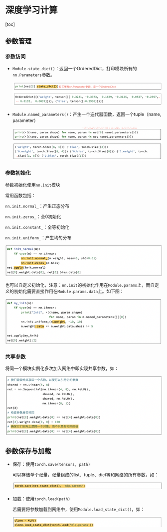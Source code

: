 # 深度学习计算

[toc]

## 参数管理

### 参数访问

- `Module.state_dict()`：返回一个OrderedDict，打印模块所有的`nn.Parameters`参数。

  ![image-20220617111936445](../img/2022-06-17-深度学习计算/image-20220617111936445.png)

- `Module.named_parameters()`：产生一个迭代器函数，返回一个tuple（name, parameter）

  ![image-20220617112048106](../img/2022-06-17-深度学习计算/image-20220617112048106.png)

### 参数初始化

参数初始化使用`nn.init`模块

常用函数包括：

`nn.init.normal_`：产生正态分布

`nn.init.zeros_`：全0初始化

`nn.init.constant_`：全等初始化

`nn.init.uniform_`：产生均匀分布

![image-20220617112811151](../img/2022-06-17-深度学习计算/image-20220617112811151.png)

也可以自定义初始化，注意：`nn.init`的初始化作用在`Module.params`上，而自定义的初始化需要直接作用在`Module.params.data`上。如下图：

![image-20220617113038503](../img/2022-06-17-深度学习计算/image-20220617113038503.png)

### 共享参数

将同一个模块实例化多次加入网络中即实现共享参数，如：

![image-20220617113200601](../img/2022-06-17-深度学习计算/image-20220617113200601.png)

## 参数保存与加载

- 保存：使用`torch.save(tensors, path)`

  可以存储单个张量，张量组成的list、tuple、dict等和网络的所有参数，如：

  ![image-20220617114041873](../img/2022-06-17-深度学习计算/image-20220617114041873.png)

- 加载：使用`torch.load(path)`

  若需要将参数加载到网络中，使用`Module.load_state_dict()`，如：

  ![image-20220617114233205](../img/2022-06-17-深度学习计算/image-20220617114233205.png)

